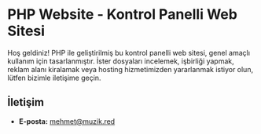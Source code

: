 # PHP Website - Kontrol Panelli Web Sitesi

Hoş geldiniz! PHP ile geliştirilmiş bu kontrol panelli web sitesi, genel amaçlı kullanım için tasarlanmıştır. İster dosyaları incelemek, işbirliği yapmak, reklam alanı kiralamak veya hosting hizmetimizden yararlanmak istiyor olun, lütfen bizimle iletişime geçin.

## İletişim

- **E-posta:** [mehmet@muzik.red](mailto:mehmet@muzik.red)
